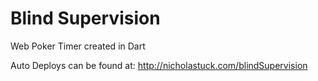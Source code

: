 Blind Supervision
=====

Web Poker Timer created in Dart

Auto Deploys can be found at: http://nicholastuck.com/blindSupervision
